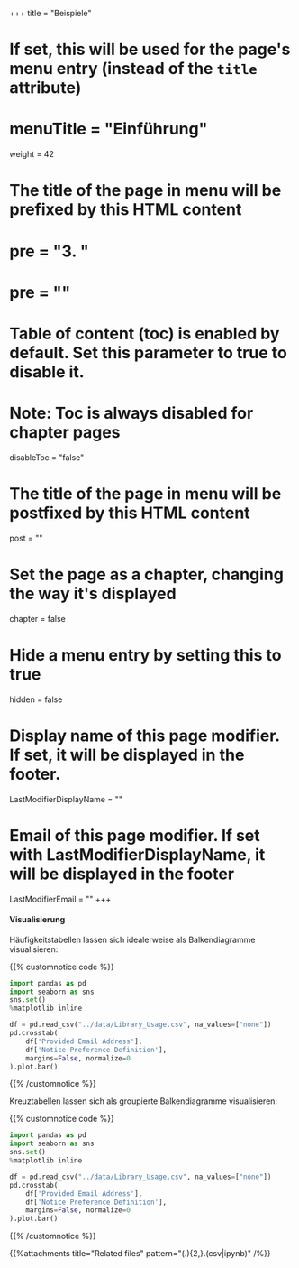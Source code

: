 +++
title = "Beispiele"
# If set, this will be used for the page's menu entry (instead of the `title` attribute)
# menuTitle = "Einführung"
weight = 42
# The title of the page in menu will be prefixed by this HTML content
# pre = "<b>3. </b>"
# pre = "<i class='fab fa-github'></i>"
# Table of content (toc) is enabled by default. Set this parameter to true to disable it.
# Note: Toc is always disabled for chapter pages
disableToc = "false"

# The title of the page in menu will be postfixed by this HTML content
post = ""
# Set the page as a chapter, changing the way it's displayed
chapter = false
# Hide a menu entry by setting this to true
hidden = false
# Display name of this page modifier. If set, it will be displayed in the footer.
LastModifierDisplayName = ""
# Email of this page modifier. If set with LastModifierDisplayName, it will be displayed in the footer
LastModifierEmail = ""
+++



#### Visualisierung

Häufigkeitstabellen lassen sich idealerweise als Balkendiagramme visualisieren:

{{% customnotice code %}}
```python
import pandas as pd
import seaborn as sns
sns.set()
%matplotlib inline

df = pd.read_csv("../data/Library_Usage.csv", na_values=["none"])
pd.crosstab(
    df['Provided Email Address'],
    df['Notice Preference Definition'],
    margins=False, normalize=0
).plot.bar()
```
{{% /customnotice %}}


Kreuztabellen lassen sich als groupierte Balkendiagramme visualisieren:

{{% customnotice code %}}
```python
import pandas as pd
import seaborn as sns
sns.set()
%matplotlib inline

df = pd.read_csv("../data/Library_Usage.csv", na_values=["none"])
pd.crosstab(
    df['Provided Email Address'],
    df['Notice Preference Definition'],
    margins=False, normalize=0
).plot.bar()
```
{{% /customnotice %}}


{{%attachments title="Related files" pattern="(.){2,}\.(csv|ipynb)" /%}}
